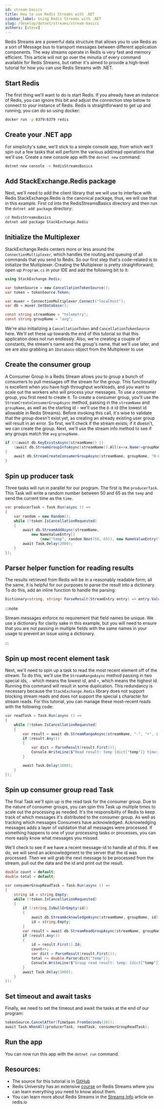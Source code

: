 ```yaml
---
id: stream-basics
title: How to use Redis Streams with .NET
sidebar_label: Using Redis Streams with .NET
slug: /develop/dotnet/streams/stream-basics
authors: [steve]
---
```


Redis Streams are a powerful data structure that allows you to use Redis as a sort of Message bus to transport messages between different application components. The way streams operate in Redis is very fast and memory efficient. This article will not go over the minutia of every command available for Redis Streams, but rather it's aimed to provide a high-level tutorial for how you can use Redis Streams with .NET.

## Start Redis

The first thing we'll want to do is start Redis. If you already have an instance of Redis, you can ignore this bit and adjust the connection step below to connect to your instance of Redis. Redis is straightforward to get up and running; you can do so using docker:

```bash
docker run -p 6379:6379 redis
```

## Create your .NET app

For simplicity's sake, we'll stick to a simple console app, from which we'll spin out a few tasks that will perform the various add/read operations that we'll use. Create a new console app with the `dotnet new` command:

```bash
dotnet new console -n RedisStreamsBasics
```

## Add StackExchange.Redis package

Next, we'll need to add the client library that we will use to interface with Redis StackExchange.Redis is the canonical package, thus, we will use that in this example. First cd into the RedisStreamsBasics directory and then run the `dotnet add package` directory:

```bash
cd RedisStreamsBasics
dotnet add package StackExchange.Redis
```

## Initialize the Multiplexer

StackExchange.Redis centers more or less around the `ConnectionMultiplexer`, which handles the routing and queuing of all commands that you send to Redis. So our first step that's code-related is to initialize the Multiplexer. Creating the Multiplexer is pretty straightforward; open up `Program.cs` in your IDE and add the following bit to it:

```csharp
using StackExchange.Redis;

var tokenSource = new CancellationTokenSource();
var token = tokenSource.Token;

var muxer = ConnectionMultiplexer.Connect("localhost");
var db = muxer.GetDatabase();

const string streamName = "telemetry";
const string groupName = "avg";
```

We're also initializing a `CancellationToken` and `CancellationTokenSource` here. We'll set these up towards the end of this tutorial so that this application does not run endlessly. Also, we're creating a couple of constants, the stream's name and the group's name, that we'll use later, and we are also grabbing an `IDatabase` object from the Multiplexer to use

## Create the consumer group

A Consumer Group in a Redis Stream allows you to group a bunch of consumers to pull messages off the stream for the group. This functionality is excellent when you have high throughput workloads, and you want to scale out the workers who will process your messages. To use a consumer group, you first need to create it. To create a consumer group, you'll use the `StreamCreateConsumerGroupAsync` method, passing in the `streamName` and `groupName`, as well as the starting id - we'll use the `0-0` id (the lowest id allowable in Redis Streams). Before invoking this call, it's wise to validate that the group doesn't exist yet, as creating an already existing user group will result in an error. So first, we'll check if the stream exists; if it doesn't, we can create the group. Next, we'll use the stream info method to see if any groups match the `avg` `groupName`.

```csharp
if (!(await db.KeyExistsAsync(streamName)) ||
    (await db.StreamGroupInfoAsync(streamName)).All(x=>x.Name!=groupName))
{
    await db.StreamCreateConsumerGroupAsync(streamName, groupName, "0-0", true);
}
```

## Spin up producer task

Three tasks will run in parallel for our program. The first is the `producerTask`. This Task will write a random number between 50 and 65 as the `temp` and send the current time as the `time`.

```csharp
var producerTask = Task.Run(async () =>
{
    var random = new Random();
    while (!token.IsCancellationRequested)
    {
        await db.StreamAddAsync(streamName,
            new NameValueEntry[]
                {new("temp", random.Next(50, 65)), new NameValueEntry("time", DateTimeOffset.Now.ToUnixTimeSeconds())});
        await Task.Delay(2000);
    }
});
```

## Parser helper function for reading results

The results retrieved from Redis will be in a reasonably readable form; all the same, it is helpful for our purposes to parse the result into a dictionary. To do this, add an inline function to handle the parsing:

```csharp
Dictionary<string, string> ParseResult(StreamEntry entry) => entry.Values.ToDictionary(x => x.Name.ToString(), x => x.Value.ToString());
```

:::note

Stream messages enforce no requirement that field names be unique. We use a dictionary for clarity sake in this example, but you will need to ensure that you are not passing in multiple fields with the same names in your usage to prevent an issue using a dictionary.

:::

## Spin up most recent element task

Next, we'll need to spin up a task to read the most recent element off of the stream. To do this, we'll use the `StreamRangeAsync` method passing in two special ids, `-` which means the lowest id, and `+`, which means the highest id. Running this command will result in some duplication. This redundancy is necessary because the `StackExchange.Redis` library does not support blocking stream reads and does not support the special `$` character for stream reads. For this tutorial, you can manage these most-recent reads with the following code:

```csharp
var readTask = Task.Run(async () =>
{
    while (!token.IsCancellationRequested)
    {
        var result = await db.StreamRangeAsync(streamName, "-", "+", 1, Order.Descending);
        if (result.Any())
        {
            var dict = ParseResult(result.First());
            Console.WriteLine($"Read result: temp {dict["temp"]} time: {dict["time"]}");
        }

        await Task.Delay(1000);
    }
});
```

## Spin up consumer group read Task

The final Task we'll spin up is the read task for the consumer group. Due to the nature of consumer groups, you can spin this Task up multiple times to scale out the processing as needed. It's the responsibility of Redis to keep track of which messages it's distributed to the consumer group. As well as tracking which messages Consumers have acknowledged. Acknowledging messages adds a layer of validation that all messages were processed. If something happens to one of your processing tasks or processes, you can more easily know what messages you missed.

We'll check to see if we have a recent message-id to handle all of this. If we do, we will send an acknowledgment to the server that the id was processed. Then we will grab the next message to be processed from the stream, pull out the data and the id and print out the result.

```csharp
double count = default;
double total = default;

var consumerGroupReadTask = Task.Run(async () =>
{
    string id = string.Empty;
    while (!token.IsCancellationRequested)
    {
        if (!string.IsNullOrEmpty(id))
        {
            await db.StreamAcknowledgeAsync(streamName, groupName, id);
            id = string.Empty;
        }
        var result = await db.StreamReadGroupAsync(streamName, groupName, "avg-1", ">", 1);
        if (result.Any())
        {
            id = result.First().Id;
            count++;
            var dict = ParseResult(result.First());
            total += double.Parse(dict["temp"]);
            Console.WriteLine($"Group read result: temp: {dict["temp"]}, time: {dict["time"]}, current average: {total/count:00.00}");
        }
        await Task.Delay(1000);
    }
});
```

## Set timeout and await tasks

Finally, we need to set the timeout and await the tasks at the end of our program:

```csharp
tokenSource.CancelAfter(TimeSpan.FromSeconds(20));
await Task.WhenAll(producerTask, readTask, consumerGroupReadTask);
```

## Run the app

You can now run this app with the `dotnet run` command.

## Resources:

- The source for this tutorial is in [GitHub](https://github.com/redis-developer/redis-streams-with-dotnet/tree/main/RedisStreamsStackExchange)
- Redis University has an extensive [course](https://university.redis.com/courses/ru202/) on Redis Streams where you can learn everything you need to know about them.
- You can learn more about Redis Streams in the [Streams Info](https://redis.io/topics/streams-intro) article on redis.io
